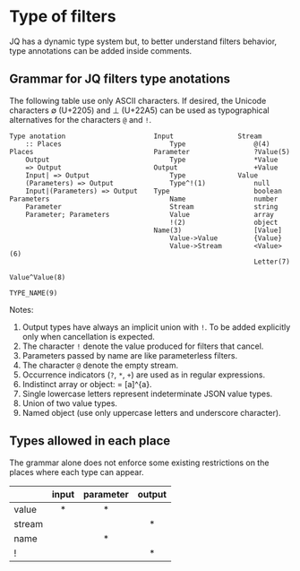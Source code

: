 # Type of filters

JQ has a dynamic type system but, to better understand filters behavior, type
annotations can be added inside comments.

## Grammar for JQ filters type anotations

The following table use only ASCII characters.  If desired, the Unicode
characters ∅ (U+2205) and ⊥ (U+22A5) can be used as typographical alternatives
for the characters `@` and `!`.

```none
Type anotation                      Input                Stream
    :: Places                           Type                 @(4)
Places                              Parameter                ?Value(5)
    Output                              Type                 *Value
    => Output                       Output                   +Value
    Input| => Output                    Type             Value
    (Parameters) => Output              Type^!(1)            null
    Input|(Parameters) => Output    Type                     boolean
Parameters                              Name                 number
    Parameter                           Stream               string
    Parameter; Parameters               Value                array
                                        !(2)                 object
                                    Name(3)                  [Value]
                                        Value->Value         {Value}
                                        Value->Stream        <Value>(6)
                                                             Letter(7)
                                                             Value^Value(8)
                                                             TYPE_NAME(9)
```

Notes:

1. Output types have always an implicit union with `!`. To be added explicitly
   only when cancellation is expected.
2. The character `!` denote the value produced for filters that cancel.
3. Parameters passed by name are like parameterless filters.
4. The character `@` denote the empty stream.
5. Occurrence indicators (`?`, `*`, `+`) are used as in regular expressions.
6. Indistinct array or object: <a> = [a]^{a}. 
7. Single lowercase letters represent indeterminate JSON value types.
8. Union of two value types.
9. Named object (use only uppercase letters and underscore character).

## Types allowed in each place

The grammar alone does not enforce some existing restrictions on the places
where each type can appear.

|        | input | parameter | output |
|--------|:-----:|:---------:|:-------:
| value  | *     | *         |        |
| stream |       |           | *      |
| name   |       | *         |        | 
| !      |       |           | *      |

